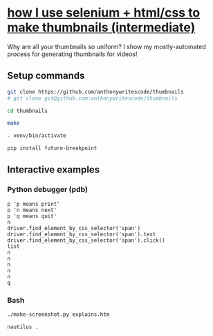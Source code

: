 # [how I use selenium + html/css to make thumbnails (intermediate)](https://youtu.be/VABA2rX1I_M)

Why are all your thumbnails so uniform? I show my mostly-automated process for generating thumbnails for videos!

## Setup commands

```bash
git clone https://github.com/anthonywritescode/thumbnails
# git clone git@github.com:anthonywritescode/thumbnails

cd thumbnails

make

. venv/bin/activate

pip install future-breakpoint
```

## Interactive examples

### Python debugger (pdb)

```
p 'p means print'
p 'n means next'
p 'q means quit'
n
driver.find_element_by_css_selector('span')
driver.find_element_by_css_selector('span').text
driver.find_element_by_css_selector('span').click()
list
n
n
n
n
n
q
```

### Bash

```bash
./make-screenshot.py explains.htm

nautilus .
```
